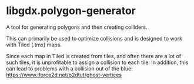 # libgdx.polygon-generator
A tool for generating polygons and then creating colliders.

This can primarily be used to optimize collisions and is designed to work with Tiled (.tmx) maps.

Since each map in Tiled is created from tiles, and often there are a lot of such tiles, it is unprofitable to assign a collision to each tile. In addition, this can lead to problems with a collision out of the blue: https://www.iforce2d.net/b2dtut/ghost-vertices
